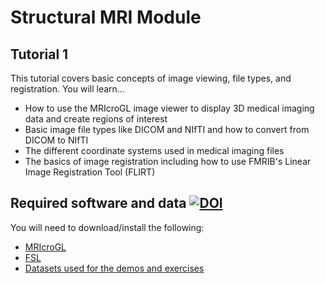 # Structural MRI Module

## Tutorial 1
This tutorial covers basic concepts of image viewing, file types, and registration. You will learn...
* How to use the MRIcroGL image viewer to display 3D medical imaging data and create regions of interest
* Basic image file types like DICOM and NIfTI and how to convert from DICOM to NIfTI
* The different coordinate systems used in medical imaging files
* The basics of image registration including how to use FMRIB's Linear Image Registration Tool (FLIRT)

## Required software and data [![DOI](https://zenodo.org/badge/DOI/10.5281/zenodo.16755883.svg)](https://doi.org/10.5281/zenodo.16755882)
You will need to download/install the following:
* [MRIcroGL](https://www.nitrc.org/projects/mricrogl)
* [FSL](https://fsl.fmrib.ox.ac.uk/fsl/docs/#/install/index)
* [Datasets used for the demos and exercises](https://doi.org/10.5281/zenodo.16755882)
